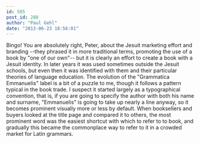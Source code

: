```yaml
---
id: 505
post_id: 288
author: "Paul Gehl"
date: "2013-06-23 18:56:01"
---
```

Bingo! You are absolutely right, Peter, about the Jesuit marketing effort and branding --they phrased it in more traditional terms, promoting the use of a book by "one of our own"-- but it is clearly an effort to create a book with a Jesuit identity. In later years it was used sometimes outside the Jesuit schools, but even then it was identified with them and their particular theories of language education. The evolution of the "Grammatica Emmanuelis" label is a bit of a puzzle to me, though it follows a pattern typical in the book trade. I suspect it started largely as a typographical convention, that is, if you are going to specify the author with both his name and surname, "Emmanuelis" is going to take up nearly a line anyway, so it becomes prominent visually more or less by default. When booksellers and buyers looked at the title page and compared it to others, the most prominent word was the easiest shortcut with which to refer to to book, and gradually this became the commonplace way to refer to it in a crowded market for Latin grammars.
